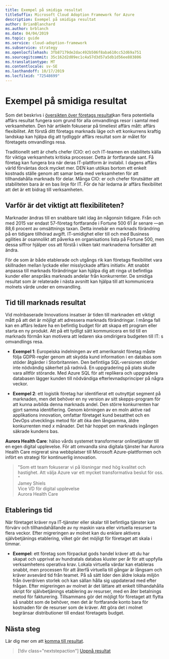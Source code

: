 ```yaml
---
title: Exempel på smidiga resultat
titleSuffix: Microsoft Cloud Adoption Framework for Azure
description: Exempel på smidiga resultat
author: BrianBlanchard
ms.author: brblanch
ms.date: 04/04/2019
ms.topic: guide
ms.service: cloud-adoption-framework
ms.subservice: strategy
ms.openlocfilehash: 3fb87179de2dac492b506f8aba610cc52d69a751
ms.sourcegitcommit: 35c162d2d09ec1c4a57d3d57a5db1d56ee883806
ms.translationtype: MT
ms.contentlocale: sv-SE
ms.lasthandoff: 10/17/2019
ms.locfileid: "72548699"
---
```

# <a name="examples-of-agility-outcomes"></a>Exempel på smidiga resultat 

Som det beskrivs i [översikten över företags resultat](./index.md)kan flera potentiella affärs resultat fungera som grund för alla omvandlings resor i samtal med verksamheten. Den här artikeln fokuserar på timeliest affärs mått: affärs flexibilitet. Att förstå ditt företags marknads läge och ett konkurrens kraftig landskap kan hjälpa dig att tydliggör affärs resultat som är målet för företagets omvandlings resa.

Traditionellt sett är chefs chefer (CIO: er) och IT-teamen en stabilitets källa för viktiga verksamhets kritiska processer. Detta är fortfarande sant. Få företag kan fungera bra när deras IT-plattform är instabil. I dagens affärs värld förväntas dock mycket mer. DEN kan utökas bortom ett enkelt kostnads ställe genom att samar beta med verksamheten för att tillhandahålla marknads för delar. Många CIO: er och chefer förutsätter att stabiliteten bara är en bas linje för IT. För de här ledarna är affärs flexibilitet att det är ett bidrag till verksamheten.

<!-- markdownlint-disable MD026 -->

## <a name="why-is-agility-so-important"></a>Varför är det viktigt att flexibiliteten?

Marknader ändras till en snabbare takt idag än någonsin tidigare. Från och med 2015 var endast 57-företag fortfarande i Fortune 500 61 år senare &mdash;an 88,6 procent av omsättnings taxan. Detta innebär en marknads förändring på en tidigare tillhörad avgift. IT-smidighet eller till och med Business agilities är osannolikt att påverka en organisations lista på Fortune 500, men dessa siffror hjälper oss att förstå i vilken takt marknaderna fortsätter att ändra.

För de som är både etablerade och utgångs rik kan företags flexibilitet vara skillnaden mellan lyckade eller misslyckade affärs initiativ. Att snabbt anpassa till marknads förändringar kan hjälpa dig att ringa ut befintliga kunder eller anspråks marknads andelar från konkurrenter. De smidiga resultat som är relaterade i nästa avsnitt kan hjälpa till att kommunicera molnets värde under en omvandling.

## <a name="time-to-market-outcome"></a>Tid till marknads resultat

Vid molnbaserade Innovations insatser är tiden till marknaden ett viktigt mått på att det är möjligt att adressera marknads förändringar. I många fall kan en affärs ledare ha en befintlig budget för att skapa ett program eller starta en ny produkt. Att på ett tydligt sätt kommunicera en tid till en marknads förmån kan motivera att ledaren ska omdirigera budgeten till IT: s omvandlings resa.

- **Exempel 1**: Europeiska indelningen av ett amerikanskt företag måste följa GDPR-regler genom att skydda kund information i en databas som stöder åtgärder i Storbritannien. Den befintliga SQL-versionen stöder inte nödvändig säkerhet på radnivå. En uppgradering på plats skulle vara alltför störande. Med Azure SQL för att replikera och uppgradera databasen lägger kunden till nödvändiga efterlevnadsprinciper på några veckor.

- **Exempel 2**: ett logistik företag har identifierat ett outnyttjat segment på marknaden, men det behöver en ny version av sitt skepps-program för att kunna avbilda denna marknads andel. Den större konkurrenten har gjort samma identifiering. Genom körningen av en moln aktive rad applikations innovation, omfattar företaget kund besatthet och en DevOps utvecklings metod för att öka den långsamma, äldre konkurrenten med _x_ månader. Det här hoppet om marknads ingången säkrade kundens bas.

**Aurora Health Care**: hälso vårds systemet transformerar onlinetjänster till en egen digital upplevelse. För att omvandla sina digitala tjänster har Aurora Health Care migrerat sina webbplatser till Microsoft Azure-plattformen och infört en strategi för kontinuerlig innovation.

> "Som ett team fokuserar vi på lösningar med hög kvalitet och hastighet. Att välja Azure var ett mycket transformativa beslut för oss. "  
> Jamey Shiels  
> Vice VD för digital upplevelse  
> Aurora Health Care

## <a name="provision-time"></a>Etablerings tid

När företaget kräver nya IT-tjänster eller skalar till befintliga tjänster kan förvärv och tillhandahållande av ny maskin vara eller virtuella resurser ta flera veckor. Efter migreringen av molnet kan du enklare aktivera självbetjänings etablering, vilket gör det möjligt för företaget att skala i timmar.

- **Exempel**: ett företag som förpackat gods handel kräver att du har skapat och upprivat av hundratals databas kluster per år för att uppfylla verksamhetens operativa krav. Lokala virtuella värdar kan etableras snabbt, men processen för att återfå virtuella till gångar är långsam och kräver avsevärd tid från teamet. På så sätt lider den äldre lokala miljön från överdriven storlek och kan sällan hålla sig uppdaterad med efter frågan. Efter migreringen av molnet är det lättare att enkelt tillhandahålla skript för självbetjänings etablering av resurser, med en åter betalnings metod för fakturering. Tillsammans gör det möjligt för företaget att flytta så snabbt som de behöver, men det är fortfarande konto bara för kostnaden för de resurser som de kräver. Att göra det i molnet begränsar distributioner till endast företagets budget.

## <a name="next-steps"></a>Nästa steg

Lär dig mer om att [komma till resultat](./reach-outcomes.md).

> [!div class="nextstepaction"]
> [Uppnå resultat](./reach-outcomes.md)
